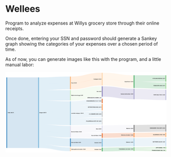 # Wellees
Program to analyze expenses at Willys grocery store through their online receipts.

Once done, entering your SSN and password should generate a Sankey graph showing the categories of your expenses over a chosen period of time.

As of now, you can generate images like this with the program, and a little manual labor:

![Chart from data collected by the program](https://github.com/OptiGE/Wellees/blob/master/examplereceipts/receipt1.png)
